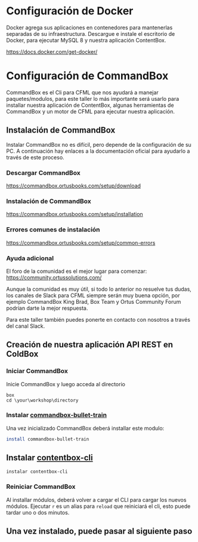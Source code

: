 # Configuración de Docker

Docker agrega sus aplicaciones en contenedores para mantenerlas separadas de su infraestructura. 
Descargue e instale el escritorio de Docker, para ejecutar MySQL 8 y nuestra aplicación ContentBox.

https://docs.docker.com/get-docker/

# Configuración de CommandBox

CommandBox es el Cli para CFML que nos ayudará a manejar paquetes/modulos, para este taller lo más importante será usarlo para
installar nuestra aplicación de ContentBox, algunas herramientas de CommandBox y un motor de CFML para ejecutar nuestra aplicación.

## Instalación de CommandBox

Instalar CommandBox no es difícil, pero depende de la configuración de su PC. 
A continuación hay enlaces a la documentación oficial para ayudarlo a través de este proceso.

### Descargar CommandBox

https://commandbox.ortusbooks.com/setup/download

### Instalación de CommandBox

https://commandbox.ortusbooks.com/setup/installation

### Errores comunes de instalación

https://commandbox.ortusbooks.com/setup/common-errors

### Ayuda adicional

El foro de la comunidad es el mejor lugar para comenzar: https://community.ortussolutions.com/

Aunque la comunidad es muy útil, si todo lo anterior no resuelve tus dudas, los canales de Slack para CFML siempre serán muy buena opción, por ejemplo CommandBox King Brad, Box Team y Ortus Community Forum podrían darte la mejor respuesta.

Para este taller también puedes ponerte en contacto con nosotros a través del canal Slack.

## Creación de nuestra aplicación API REST en ColdBox

### Iniciar CommandBox

Inicie CommandBox y luego acceda al directorio

```
box
cd \your\workshop\directory
```

### Instalar [commandbox-bullet-train](https://forgebox.io/view/commandbox-bullet-train)

Una vez inicializado CommandBox deberá installar este modulo:

```sh
install commandbox-bullet-train
```

## Instalar [contentbox-cli](https://www.forgebox.io/view/contentbox-cli)
```sh
instalar contentbox-cli
```

### Reiniciar CommandBox

Al installar módulos, deberá volver a cargar el CLI para cargar los nuevos módulos. 
Ejecutar `r` es un alias para `reload` que reiniciará el cli, esto puede tardar uno o dos minutos.


## Una vez instalado, puede pasar al siguiente paso